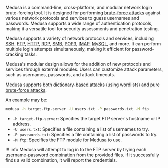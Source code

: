 Medusa is a command-line, cross-platform, and modular network login brute-forcing tool. It is designed for performing [brute-force attacks](../security/brute.md) against various network protocols and services to guess usernames and passwords. Medusa supports a wide range of authentication protocols, making it a versatile tool for security assessments and penetration testing.

Medusa supports a variety of network protocols and services, including [SSH](../protocols/ssh.md), [FTP](../protocols/ftp.md), [HTTP](../web/http.md), [RDP](../protocols/rdp.md), [SMB](../protocols/smb.md), [POP3](../protocols/pop.md), [IMAP](../protocols/imap.md), [MySQL](../databases/mysql.md), and more. It can perform multiple login attempts simultaneously, making it efficient for password-cracking tasks.

Medusa's modular design allows for the addition of new protocols and services through external modules. Users can customize attack parameters, such as usernames, passwords, and attack timeouts.

Medusa supports both [dictionary-based attacks](../security/dict.md) (using wordlists) and pure [brute-force attacks](../security/brute.md).

An example may be:

```bash
medusa -h target-ftp-server -U users.txt -P passwords.txt -M ftp
```

- `-h target-ftp-server`: Specifies the target FTP server's hostname or IP address.
- `-U users.txt`: Specifies a file containing a list of usernames to try.
- `-P passwords.txt`: Specifies a file containing a list of passwords to try.
- `-M ftp`: Specifies the FTP module for Medusa to use.

!!! info
    Medusa will attempt to log in to the FTP server by trying each username-password combination from the provided files. If it successfully finds a valid combination, it will report the credentials.

